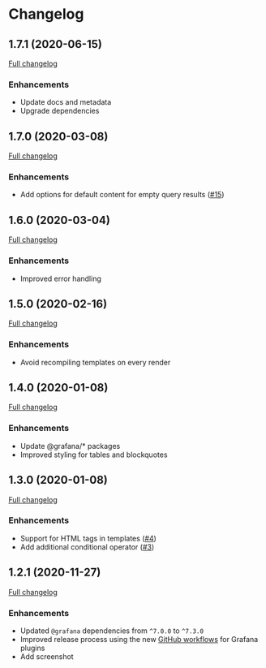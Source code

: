 # Changelog

## 1.7.1 (2020-06-15)

[Full changelog](https://github.com/marcusolsson/grafana-dynamictext-panel/compare/v1.7.0...v1.7.1)

### Enhancements

- Update docs and metadata
- Upgrade dependencies

## 1.7.0 (2020-03-08)

[Full changelog](https://github.com/marcusolsson/grafana-dynamictext-panel/compare/v1.6.0...v1.7.0)

### Enhancements

- Add options for default content for empty query results ([#15](https://github.com/marcusolsson/grafana-dynamictext-panel/issues/15))

## 1.6.0 (2020-03-04)

[Full changelog](https://github.com/marcusolsson/grafana-dynamictext-panel/compare/v1.5.0...v1.6.0)

### Enhancements

- Improved error handling

## 1.5.0 (2020-02-16)

[Full changelog](https://github.com/marcusolsson/grafana-dynamictext-panel/compare/v1.4.0...v1.5.0)

### Enhancements

- Avoid recompiling templates on every render

## 1.4.0 (2020-01-08)

[Full changelog](https://github.com/marcusolsson/grafana-dynamictext-panel/compare/v1.3.0...v1.4.0)

### Enhancements

- Update @grafana/* packages
- Improved styling for tables and blockquotes

## 1.3.0 (2020-01-08)

[Full changelog](https://github.com/marcusolsson/grafana-dynamictext-panel/compare/v1.2.1...v1.3.0)

### Enhancements

- Support for HTML tags in templates ([#4](https://github.com/marcusolsson/grafana-dynamictext-panel/issues/4))
- Add additional conditional operator ([#3](https://github.com/marcusolsson/grafana-dynamictext-panel/issues/3))

## 1.2.1 (2020-11-27)

[Full changelog](https://github.com/marcusolsson/grafana-dynamictext-panel/compare/v1.2.0...v1.2.1)

### Enhancements

- Updated `@grafana` dependencies from `^7.0.0` to `^7.3.0`
- Improved release process using the new [GitHub workflows](https://github.com/grafana/plugin-workflows) for Grafana plugins
- Add screenshot
